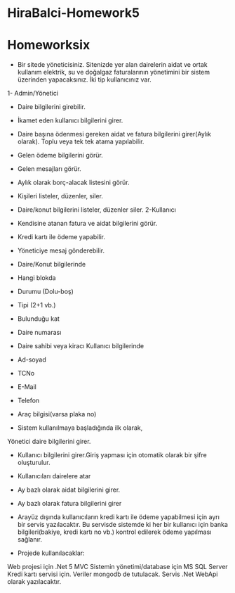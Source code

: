 # HiraBalci-Homework5

# Homeworksix

* Bir sitede yöneticisiniz. Sitenizde yer alan dairelerin aidat ve ortak kullanım elektrik, su ve doğalgaz faturalarının yönetimini bir sistem üzerinden yapacaksınız. İki tip kullanıcınız var.

1- Admin/Yönetici

* Daire bilgilerini girebilir.
* İkamet eden kullanıcı bilgilerini girer.
* Daire başına ödenmesi gereken aidat ve fatura bilgilerini girer(Aylık olarak). Toplu veya tek tek atama yapılabilir.
* Gelen ödeme bilgilerini görür.
* Gelen mesajları görür.
* Aylık olarak borç-alacak listesini görür.
* Kişileri listeler, düzenler, siler.
* Daire/konut bilgilerini listeler, düzenler siler.
2-Kullanıcı

* Kendisine atanan fatura ve aidat bilgilerini görür.
* Kredi kartı ile ödeme yapabilir.
* Yöneticiye mesaj gönderebilir.
* Daire/Konut bilgilerinde
* Hangi blokda
* Durumu (Dolu-boş)
* Tipi (2+1 vb.)
* Bulunduğu kat
* Daire numarası
* Daire sahibi veya kiracı
 Kullanıcı bilgilerinde
* Ad-soyad
* TCNo
* E-Mail
* Telefon
* Araç bilgisi(varsa plaka no)
* Sistem kullanılmaya başladığında ilk olarak,

Yönetici daire bilgilerini girer.
* Kullanıcı bilgilerini girer.Giriş yapması için otomatik olarak bir şifre oluşturulur.
* Kullanıcıları dairelere atar
* Ay bazlı olarak aidat bilgilerini girer.
* Ay bazlı olarak fatura bilgilerini girer
* Arayüz dışında kullanıcıların kredi kartı ile ödeme yapabilmesi için ayrı bir servis yazılacaktır. Bu servisde sistemde ki her bir kullanıcı için banka bilgileri(bakiye, kredi kartı no vb.) kontrol edilerek ödeme yapılması sağlanır.

* Projede kullanılacaklar:

Web projesi için .Net 5 MVC
Sistemin yönetimi/database için MS SQL Server
Kredi kartı servisi için. Veriler mongodb de tutulacak. Servis .Net WebApi olarak yazılacaktır.
